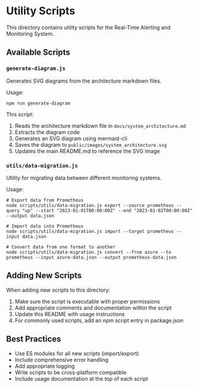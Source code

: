 # Utility Scripts

This directory contains utility scripts for the Real-Time Alerting and Monitoring System.

## Available Scripts

### `generate-diagram.js`

Generates SVG diagrams from the architecture markdown files.

Usage:
```
npm run generate-diagram
```

This script:
1. Reads the architecture markdown file in `docs/system_architecture.md`
2. Extracts the diagram code
3. Generates an SVG diagram using mermaid-cli
4. Saves the diagram to `public/images/system_architecture.svg`
5. Updates the main README.md to reference the SVG image

### `utils/data-migration.js`

Utility for migrating data between different monitoring systems.

Usage:
```
# Export data from Prometheus
node scripts/utils/data-migration.js export --source prometheus --query "up" --start "2023-01-01T00:00:00Z" --end "2023-01-02T00:00:00Z" --output data.json

# Import data into Prometheus
node scripts/utils/data-migration.js import --target prometheus --input data.json

# Convert data from one format to another
node scripts/utils/data-migration.js convert --from azure --to prometheus --input azure-data.json --output prometheus-data.json
```

## Adding New Scripts

When adding new scripts to this directory:

1. Make sure the script is executable with proper permissions
2. Add appropriate comments and documentation within the script
3. Update this README with usage instructions
4. For commonly used scripts, add an npm script entry in package.json

## Best Practices

- Use ES modules for all new scripts (import/export)
- Include comprehensive error handling
- Add appropriate logging
- Write scripts to be cross-platform compatible
- Include usage documentation at the top of each script 